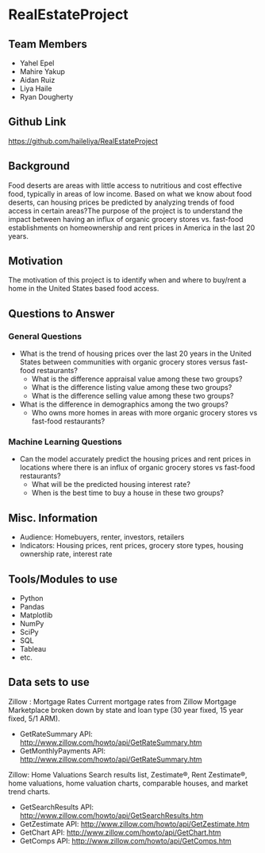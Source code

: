 # RealEstateProject

## Team Members

- Yahel Epel
- Mahire Yakup
- Aidan Ruiz
- Liya Haile
- Ryan Dougherty

## Github Link

https://github.com/haileliya/RealEstateProject

## Background

Food deserts are areas with little access to nutritious and cost effective food, typically in areas of low income. Based on what we know about food deserts, can housing prices be predicted by analyzing trends of food access in certain areas?The purpose of the project is to understand the impact between having an influx of organic grocery stores vs. fast-food establishments on homeownership and rent prices in America in the last 20 years. 

## Motivation

The motivation of this project is to identify when and where to buy/rent a home in the United States based food access. 

## Questions to Answer

### General Questions

- What is the trend of housing prices over the last 20 years in the United States between communities with organic grocery stores versus fast-food restaurants?
    - What is the difference appraisal value among these two groups?
    - What is the difference listing value among these two groups?
    - What is the difference selling value among these two groups?
- What is the difference in demographics among the two groups?
    - Who owns more homes in areas with more organic grocery stores vs fast-food restaurants?

### Machine Learning Questions

- Can the model accurately predict the housing prices and rent prices in locations where there is an influx of organic grocery stores vs fast-food restaurants? 
    - What will be the predicted housing interest rate?
    - When is the best time to buy a house in these two groups?

## Misc. Information

- Audience: Homebuyers, renter, investors, retailers
- Indicators: Housing prices, rent prices, grocery store types, housing ownership rate, interest rate

## Tools/Modules to use

- Python
- Pandas
- Matplotlib
- NumPy
- SciPy
- SQL
- Tableau
- etc.

## Data sets to use

Zillow : Mortgage Rates Current mortgage rates from Zillow Mortgage Marketplace broken down by state and loan type (30 year fixed, 15 year fixed, 5/1 ARM).
- GetRateSummary API: http://www.zillow.com/howto/api/GetRateSummary.htm
- GetMonthlyPayments API: http://www.zillow.com/howto/api/GetRateSummary.htm

Zillow: Home Valuations
Search results list, Zestimate®, Rent Zestimate®, home valuations, home valuation charts, comparable houses, and market trend charts.
- GetSearchResults API: http://www.zillow.com/howto/api/GetSearchResults.htm
- GetZestimate API: http://www.zillow.com/howto/api/GetZestimate.htm
- GetChart API: http://www.zillow.com/howto/api/GetChart.htm
- GetComps API: http://www.zillow.com/howto/api/GetComps.htm

